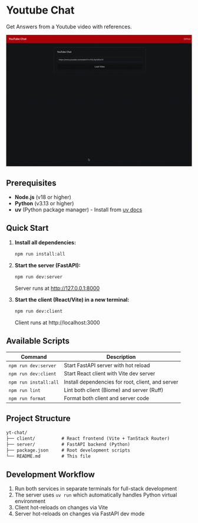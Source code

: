 # Youtube Chat

Get Answers from a Youtube video with references.

![yt-chat demo](.readme/yt-chat-demo.gif)

## Prerequisites

- **Node.js** (v18 or higher)
- **Python** (v3.13 or higher)
- **uv** (Python package manager) - Install from [uv docs](https://docs.astral.sh/uv/)

## Quick Start

1. **Install all dependencies:**
   ```bash
   npm run install:all
   ```

2. **Start the server (FastAPI):**
   ```bash
   npm run dev:server
   ```
   Server runs at http://127.0.0.1:8000

3. **Start the client (React/Vite) in a new terminal:**
   ```bash
   npm run dev:client
   ```
   Client runs at http://localhost:3000

## Available Scripts

| Command | Description |
|---------|-------------|
| `npm run dev:server` | Start FastAPI server with hot reload |
| `npm run dev:client` | Start React client with Vite dev server |
| `npm run install:all` | Install dependencies for root, client, and server |
| `npm run lint` | Lint both client (Biome) and server (Ruff) |
| `npm run format` | Format both client and server code |

## Project Structure

```
yt-chat/
├── client/          # React frontend (Vite + TanStack Router)
├── server/          # FastAPI backend (Python)
├── package.json     # Root development scripts
└── README.md        # This file
```

## Development Workflow

1. Run both services in separate terminals for full-stack development
2. The server uses `uv run` which automatically handles Python virtual environment
3. Client hot-reloads on changes via Vite
4. Server hot-reloads on changes via FastAPI dev mode